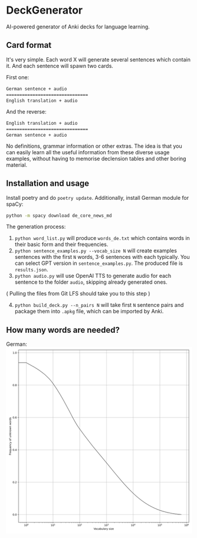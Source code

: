 # DeckGenerator
AI-powered generator of Anki decks for language learning.


## Card format
It's very simple. Each word X will generate several sentences which contain it. And each sentence will spawn two cards.

First one:
```
German sentence + audio
===============================
English translation + audio
```

And the reverse:
```
English translation + audio
===============================
German sentence + audio
```

No definitions, grammar information or other extras. The idea is that you can easily learn all the useful information from these diverse usage examples, without having to memorise declension tables and other boring material.

## Installation and usage
Install poetry and do `poetry update`.
Additionally, install German module for spaCy:
```bash
python -m spacy download de_core_news_md
```

The generation process:
1. `python word_list.py` will produce `words_de.txt` which contains words in their basic form and their frequencies.
2. `python sentence_examples.py --vocab_size N` will create examples sentences with the first `N` words, 3-6 sentences with each typically. You can select GPT version in `sentence_examples.py`. The produced file is `results.json`.
3. `python audio.py` will use OpenAI TTS to generate audio for each sentence to the folder `audio`, skipping already generated ones.

( Pulling the files from Git LFS should take you to this step )

4. `python build_deck.py --n_pairs N` will take first `N` sentence pairs and package them into `.apkg` file, which can be imported by Anki.

## How many words are needed?
German:
![frequencies](img/german_frequencies.svg)